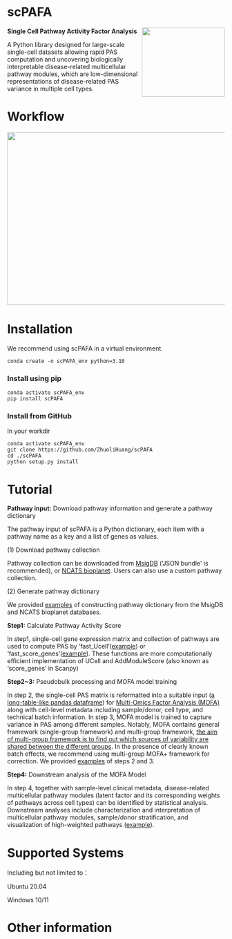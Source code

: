 # scPAFA


<img src="https://github.com/ZhuoliHuang/scPAFA/assets/61071877/3b3de70c-0bb6-438b-84e8-aaa705897390" align="right" width="192" height="160">



**Single Cell Pathway Activity Factor Analysis**

A Python library designed for large-scale single-cell datasets allowing rapid PAS computation and uncovering biologically interpretable disease-related multicellular pathway modules, which are low-dimensional representations of disease-related PAS variance in multiple cell types.



# Workflow

<img src="https://github.com/ZhuoliHuang/scPAFA/assets/61071877/b8bdee9e-b98f-467a-b345-7ffb5acfbfd9" width="800" height="400">

# Installation

We recommend using scPAFA in a virtual environment.
```
conda create -n scPAFA_env python=3.10
```
### Install using pip
```
conda activate scPAFA_env
pip install scPAFA
```
### Install from GitHub

In your workdir
```
conda activate scPAFA_env
git clone https://github.com/ZhuoliHuang/scPAFA
cd ./scPAFA
python setup.py install
```
# Tutorial

**Pathway input:** Download pathway information and generate a pathway dictionary
  
The pathway input of scPAFA is a Python dictionary, each item with a pathway name as a key and a list of genes as values.

(1) Download pathway collection

Pathway collection can be downloaded from [MsigDB](https://www.gsea-msigdb.org/gsea/msigdb/human/collections.jsp#H) ('JSON bundle' is recommended), or [NCATS bioplanet](https://tripod.nih.gov/bioplanet/download/pathway.csv). Users can also use a custom pathway collection.

(2) Generate pathway dictionary

We provided [examples](https://github.com/ZhuoliHuang/scPAFA/blob/main/tutorial/generate_pathway_input.ipynb) of constructing pathway dictionary from the MsigDB and NCATS bioplanet databases.

**Step1:** Calculate Pathway Activity Score

In step1, single-cell gene expression matrix and collection of pathways are used to compute PAS by ‘fast_Ucell’([example](https://github.com/ZhuoliHuang/scPAFA/blob/main/tutorial/step1_generate_PAS_UCell.ipynb)) or ‘fast_score_genes’([example](https://github.com/ZhuoliHuang/scPAFA/blob/main/tutorial/step1_generate_PAS_score_genes.ipynb)). These functions are more computationally efficient implementation of UCell and AddModuleScore (also known as ‘score_genes’ in Scanpy)

**Step2~3:** Pseudobulk processing and MOFA model training

In step 2, the single-cell PAS matrix is reformatted into a suitable input ([a long-table-like pandas dataframe](https://github.com/bioFAM/mofapy2/blob/master/mofapy2/notebooks/getting_started_python.ipynb)) for [Multi-Omics Factor Analysis (MOFA)](https://biofam.github.io/MOFA2/index.html) along with cell-level metadata including sample/donor, cell type, and technical batch information. In step 3, MOFA model is trained to capture variance in PAS among different samples. Notably, MOFA contains general framework (single-group framework) and multi-group framework,  [the aim of multi-group framework is to find out which sources of variability are shared between the different groups](https://biofam.github.io/MOFA2/faq.html). In the presence of clearly known batch effects, we recommend using multi-group MOFA+ framework for correction. We provided [examples](https://github.com/ZhuoliHuang/scPAFA/blob/main/tutorial/steps2%263_Pseudobulk_processing_and_MOFA_model_training.ipynb) of steps 2 and 3.

**Step4:** Downstream analysis of the MOFA Model

In step 4, together with sample-level clinical metadata, disease-related multicellular pathway modules (latent factor and its corresponding weights of pathways across cell types) can be identified by statistical analysis. Downstream analyses include characterization and interpretation of multicellular pathway modules, sample/donor stratification, and visualization of high-weighted pathways ([example](https://github.com/ZhuoliHuang/scPAFA/blob/main/tutorial/step4_Downstream_analysis_of_the_MOFA_Model.ipynb)).

# Supported Systems
Including but not limited to：

Ubuntu 20.04

Windows 10/11

# Other information

